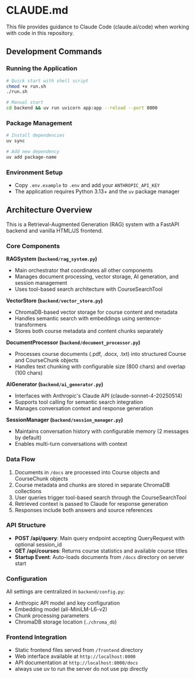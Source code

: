 # CLAUDE.md

This file provides guidance to Claude Code (claude.ai/code) when working with code in this repository.

## Development Commands

### Running the Application
```bash
# Quick start with shell script
chmod +x run.sh
./run.sh

# Manual start 
cd backend && uv run uvicorn app:app --reload --port 8000
```

### Package Management
```bash
# Install dependencies
uv sync

# Add new dependency
uv add package-name
```

### Environment Setup
- Copy `.env.example` to `.env` and add your `ANTHROPIC_API_KEY`
- The application requires Python 3.13+ and the `uv` package manager

## Architecture Overview

This is a Retrieval-Augmented Generation (RAG) system with a FastAPI backend and vanilla HTML/JS frontend.

### Core Components

**RAGSystem (`backend/rag_system.py`)**
- Main orchestrator that coordinates all other components
- Manages document processing, vector storage, AI generation, and session management
- Uses tool-based search architecture with CourseSearchTool

**VectorStore (`backend/vector_store.py`)**
- ChromaDB-based vector storage for course content and metadata
- Handles semantic search with embeddings using sentence-transformers
- Stores both course metadata and content chunks separately

**DocumentProcessor (`backend/document_processor.py`)**
- Processes course documents (.pdf, .docx, .txt) into structured Course and CourseChunk objects
- Handles text chunking with configurable size (800 chars) and overlap (100 chars)

**AIGenerator (`backend/ai_generator.py`)**
- Interfaces with Anthropic's Claude API (claude-sonnet-4-20250514)
- Supports tool calling for semantic search integration
- Manages conversation context and response generation

**SessionManager (`backend/session_manager.py`)**
- Maintains conversation history with configurable memory (2 messages by default)
- Enables multi-turn conversations with context

### Data Flow

1. Documents in `/docs` are processed into Course objects and CourseChunk objects
2. Course metadata and chunks are stored in separate ChromaDB collections
3. User queries trigger tool-based search through the CourseSearchTool
4. Retrieved context is passed to Claude for response generation
5. Responses include both answers and source references

### API Structure

- **POST /api/query**: Main query endpoint accepting QueryRequest with optional session_id
- **GET /api/courses**: Returns course statistics and available course titles
- **Startup Event**: Auto-loads documents from `/docs` directory on server start

### Configuration

All settings are centralized in `backend/config.py`:
- Anthropic API model and key configuration
- Embedding model (all-MiniLM-L6-v2)
- Chunk processing parameters
- ChromaDB storage location (`./chroma_db`)

### Frontend Integration

- Static frontend files served from `/frontend` directory
- Web interface available at `http://localhost:8000`
- API documentation at `http://localhost:8000/docs`
- always use uv to run the server do not use pip directly